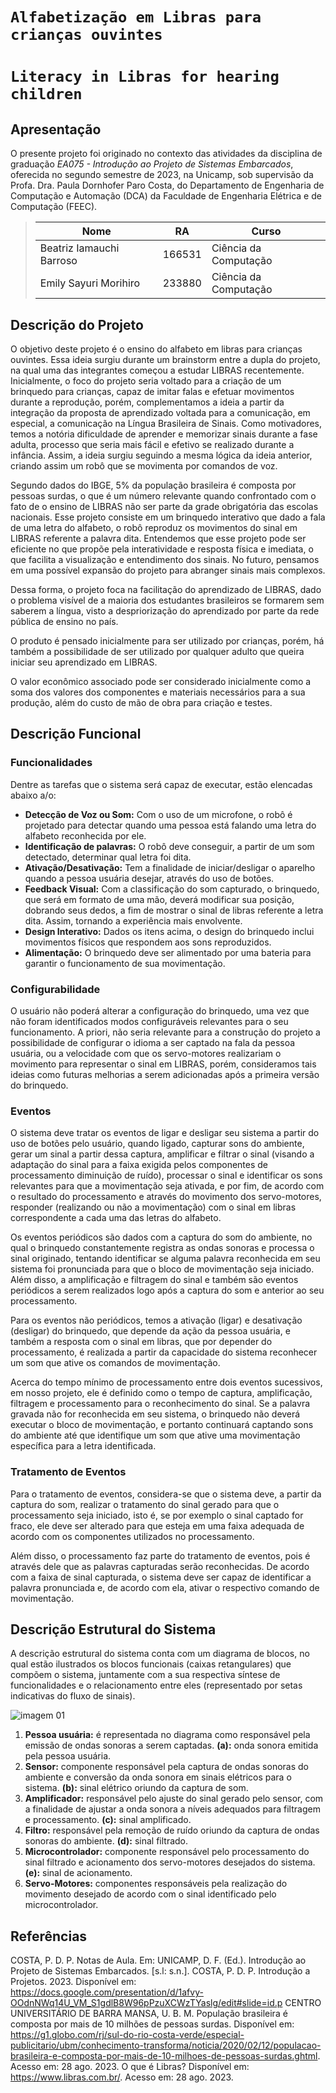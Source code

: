 # `Alfabetização em Libras para crianças ouvintes`
# `Literacy in Libras for hearing children`

## Apresentação

O presente projeto foi originado no contexto das atividades da disciplina de graduação *EA075 - Introdução ao Projeto de Sistemas Embarcados*, 
oferecida no segundo semestre de 2023, na Unicamp, sob supervisão da Profa. Dra. Paula Dornhofer Paro Costa, do Departamento de Engenharia de Computação e Automação (DCA) da Faculdade de Engenharia Elétrica e de Computação (FEEC).

> |Nome  | RA | Curso|
> |--|--|--|
> | Beatriz Iamauchi Barroso  | 166531  | Ciência da Computação|
> | Emily Sayuri Morihiro  | 233880  | Ciência da Computação|


## Descrição do Projeto

O objetivo deste projeto é o ensino do alfabeto em libras para crianças ouvintes. Essa ideia surgiu durante um brainstorm entre a dupla do projeto, na qual uma das integrantes começou a estudar LIBRAS recentemente. Inicialmente, o foco do projeto seria voltado para a criação de um brinquedo para crianças, capaz de imitar falas e efetuar movimentos durante a reprodução, porém, complementamos a ideia a partir da integração da proposta de aprendizado voltada para a comunicação, em especial, a comunicação na Língua Brasileira de Sinais. Como motivadores, temos a notória dificuldade de aprender e memorizar sinais durante a fase adulta, processo que seria mais fácil e efetivo se realizado durante a infância. Assim, a ideia surgiu seguindo a mesma lógica da ideia anterior, criando assim um robô que se movimenta por comandos de voz.

Segundo dados do IBGE, 5% da população brasileira é composta por pessoas surdas, o que é um número relevante quando confrontado com o fato de o ensino de LIBRAS não ser parte da grade obrigatória das escolas nacionais. Esse projeto consiste em um brinquedo interativo que dado a fala de uma letra do alfabeto, o robô reproduz os movimentos do sinal em LIBRAS referente a palavra dita. Entendemos que esse projeto pode ser eficiente no que propõe pela interatividade e resposta física e imediata, o que facilita a visualização e entendimento dos sinais. No futuro, pensamos em uma possível expansão do projeto para abranger sinais mais complexos.

Dessa forma, o projeto foca na facilitação do aprendizado de LIBRAS, dado o problema visível de a maioria dos estudantes brasileiros se formarem sem saberem a língua, visto a despriorização do aprendizado por parte da rede pública de ensino no país.

O produto é pensado inicialmente para ser utilizado por crianças, porém, há também a possibilidade de ser utilizado por qualquer adulto que queira iniciar seu aprendizado em LIBRAS.

O valor econômico associado pode ser considerado inicialmente como a soma dos valores dos componentes e materiais necessários para a sua produção, além do custo de mão de obra para criação e testes.


## Descrição Funcional

### Funcionalidades

Dentre as tarefas que o sistema será capaz de executar, estão elencadas abaixo a/o:
* **Detecção de Voz ou Som:** Com o uso de um microfone, o robô é projetado para detectar quando uma pessoa está falando uma letra do alfabeto reconhecida por ele.
* **Identificação de palavras:** O robô deve conseguir, a partir de um som detectado, determinar qual letra foi dita.
* **Ativação/Desativação:** Tem a finalidade de iniciar/desligar o aparelho quando a pessoa usuária desejar, através do uso de botões.
* **Feedback Visual:** Com a classificação do som capturado, o brinquedo, que será em formato de uma mão, deverá modificar sua posição, dobrando seus dedos, a fim de mostrar o sinal de libras referente a letra dita. Assim, tornando a experiência mais envolvente.
* **Design Interativo:** Dados os itens acima, o design do brinquedo inclui movimentos físicos que respondem aos sons reproduzidos.
* **Alimentação:** O brinquedo deve ser alimentado por uma bateria para garantir o funcionamento de sua movimentação.


### Configurabilidade

O usuário não poderá alterar a configuração do brinquedo, uma vez que não foram identificados modos configuráveis relevantes para o seu funcionamento. A priori, não seria relevante para a construção do projeto a possibilidade de configurar o idioma a ser captado na fala da pessoa usuária, ou a velocidade com que os servo-motores realizariam o movimento para representar o sinal em LIBRAS, porém, consideramos tais ideias como futuras melhorias a serem adicionadas após a primeira versão do brinquedo.

### Eventos

O sistema deve tratar os eventos de ligar e desligar seu sistema a partir do uso de botões pelo usuário, quando ligado, capturar sons do ambiente, gerar um sinal a partir dessa captura, amplificar e filtrar o sinal (visando a adaptação do sinal para a faixa exigida pelos componentes de processamento diminuição de ruído), processar o sinal e identificar os sons relevantes para que a movimentação seja ativada, e por fim, de acordo com o resultado do processamento e através do movimento dos servo-motores, responder (realizando ou não a movimentação) com o sinal em libras correspondente a cada uma das letras do alfabeto.

Os eventos periódicos são dados com a captura do som do ambiente, no qual o brinquedo constantemente registra as ondas sonoras e processa o sinal originado, tentando identificar se alguma palavra reconhecida em seu sistema foi pronunciada para que o bloco de movimentação seja iniciado. Além disso, a amplificação e filtragem do sinal e também são eventos periódicos a serem realizados logo após a captura do som e anterior ao seu processamento.

Para os eventos não periódicos, temos a ativação (ligar) e desativação (desligar) do brinquedo, que depende da ação da pessoa usuária, e também a resposta com o sinal em libras, que por depender do processamento, é realizada a partir da capacidade do sistema reconhecer um som que ative os comandos de movimentação.

Acerca do tempo mínimo de processamento entre dois eventos sucessivos, em nosso projeto, ele é definido como o tempo de captura, amplificação, filtragem e processamento para o reconhecimento do sinal. Se a palavra gravada não for reconhecida em seu sistema, o brinquedo não deverá executar o bloco de movimentação, e portanto continuará captando sons do ambiente até que identifique um som que ative uma movimentação específica para a letra identificada.


### Tratamento de Eventos

Para o tratamento de eventos, considera-se que o sistema deve, a partir da captura do som, realizar o tratamento do sinal gerado para que o processamento seja iniciado, isto é, se por exemplo o sinal captado for fraco, ele deve ser alterado para que esteja em uma faixa adequada de acordo com os componentes utilizados no processamento.

Além disso, o processamento faz parte do tratamento de eventos, pois é através dele que as palavras capturadas serão reconhecidas. De acordo com a faixa de sinal capturada, o sistema deve ser capaz de identificar a palavra pronunciada e, de acordo com ela, ativar o respectivo comando de movimentação.


## Descrição Estrutural do Sistema

A descrição estrutural do sistema conta com um diagrama de blocos, no qual estão ilustrados os blocos funcionais (caixas retangulares) que compõem o sistema, juntamente com a sua respectiva síntese de funcionalidades e o relacionamento entre eles (representado por setas indicativas do fluxo de sinais). 

![imagem 01](./Screenshot%20from%202023-09-11%2018-03-53.png "Diagrama inicial do projeto")

1. **Pessoa usuária:** é representada no diagrama como responsável pela emissão de ondas sonoras a serem captadas.
    **(a):** onda sonora emitida pela pessoa usuária.
2. **Sensor:** componente responsável pela captura de ondas sonoras do ambiente e conversão da onda sonora em sinais elétricos para o sistema.
    **(b):** sinal elétrico oriundo da captura de som.
3. **Amplificador:** responsável pelo ajuste do sinal gerado pelo sensor, com a finalidade de ajustar a onda sonora a níveis adequados para filtragem e processamento.
    **(c):** sinal amplificado.
4. **Filtro:** responsável pela remoção de ruído oriundo da captura de ondas sonoras do ambiente.
    **(d):** sinal filtrado.
5. **Microcontrolador:** componente responsável pelo processamento do sinal filtrado e acionamento dos servo-motores desejados do sistema.
    **(e):** sinal de acionamento.
6. **Servo-Motores:** componentes responsáveis pela realização do movimento desejado de acordo com o sinal identificado pelo microcontrolador.


## Referências

COSTA, P. D. P. Notas de Aula. Em: UNICAMP, D. F. (Ed.). Introdução ao Projeto de Sistemas Embarcados. [s.l: s.n.].
COSTA, P. D. P. Introdução a Projetos. 2023. Disponível em: <https://docs.google.com/presentation/d/1afvy-OOdnNWq14U_VM_S1gdlB8W96pPzuXCWzTYaslg/edit#slide=id.p>
CENTRO UNIVERSITÁRIO DE BARRA MANSA, U. B. M. População brasileira é composta por mais de 10 milhões de pessoas surdas. Disponível em: <https://g1.globo.com/rj/sul-do-rio-costa-verde/especial-publicitario/ubm/conhecimento-transforma/noticia/2020/02/12/populacao-brasileira-e-composta-por-mais-de-10-milhoes-de-pessoas-surdas.ghtml>. Acesso em: 28 ago. 2023.
O que é Libras? Disponível em: <https://www.libras.com.br/>. Acesso em: 28 ago. 2023.
